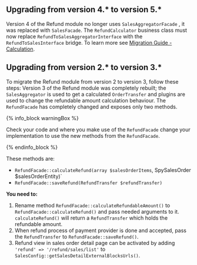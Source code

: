 

## Upgrading from version 4.* to version 5.*

Version 4 of the Refund module no longer uses `SalesAggregatorFacade` , it was replaced with `SalesFacade`.
The `RefundCalculator` business class must now replace `RefundToSalesAggregatorInterface` with the `RefundToSalesInterface` bridge.
To learn more see [Migration Guide - Calculation](/docs/scos/dev/module-migration-guides/migration-guide-calculation.html).

## Upgrading from version 2.* to version 3.*

To migrate the Refund module from version 2 to version 3, follow these steps:
Version 3 of the Refund module was completely rebuilt; the `SalesAggregator` is used to get a calculated `OrderTransfer` and plugins are used to change the refundable amount calculation behaviour.
The `RefundFacade` has completely changed and exposes only two methods.

{% info_block warningBox %}

Check your code and where you make use of the `RefundFacade` change your implementation to use the new methods from the `RefundFacade`.

{% endinfo_block %}

These methods are:

* `RefundFacade::calculateRefund(array $salesOrderItems`, SpySalesOrder $salesOrderEntity)`
* `RefundFacade::saveRefund(RefundTransfer $refundTransfer)`

**You need to:**

1. Rename method `RefundFacade::calculateRefundableAmount()` to `RefundFacade::calculateRefund()` and pass needed arguments to it. `calculateRefund()` will return a `RefundTransfer` which holds the refundable amount.
2. When refund process of payment provider is done and accepted, pass the `RefundTransfer` to `RefundFacade::saveRefund()`.
3. Refund view in sales order detail page can be activated by adding `'refund' => '/refund/sales/list'` to `SalesConfig::getSalesDetailExternalBlocksUrls()`.
